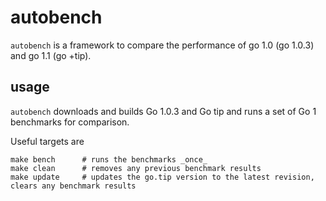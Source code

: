 autobench
=========

`autobench` is a framework to compare the performance of go 1.0 (go 1.0.3) and go 1.1 (go +tip).

usage
-----

`autobench` downloads and builds Go 1.0.3 and Go tip and runs a set of Go 1 benchmarks for comparison.

Useful targets are

    make bench  	# runs the benchmarks _once_ 
    make clean 		# removes any previous benchmark results
    make update		# updates the go.tip version to the latest revision, clears any benchmark results
